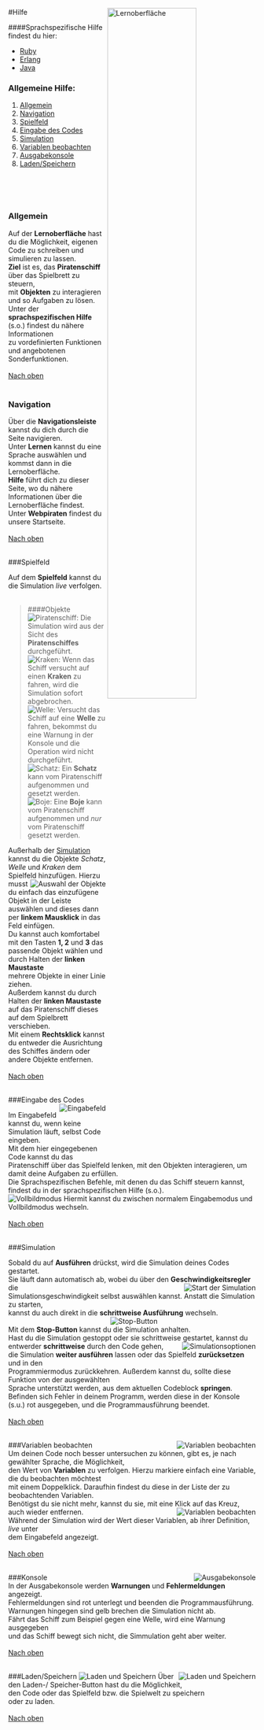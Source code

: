 
#Hilfe<img title = "Lernoberfläche" align="right" width="60%" height="60%" src="/assets/help/start.png">

####Sprachspezifische Hilfe findest du hier:  
* [Ruby](ruby "Rubyspezifische Hilfe")  
* [Erlang](erlang "Erlangspezifische Hilfe")  
* [Java](java "Javaspezifische Hilfe")  

### Allgemeine Hilfe:
1. [Allgemein](#allg)
1. [Navigation](#nav)
2. [Spielfeld](#feld)
3. [Eingabe des Codes](#eingabe)
4. [Simulation](#sim)
5. [Variablen beobachten](#variablen)
6. [Ausgabekonsole](#kons)
7. [Laden/Speichern](#laden)
<br>
<a name="allg"></a>
<br><br>

### Allgemein

Auf der **Lernoberfläche** hast du die Möglichkeit, eigenen  
Code zu schreiben und simulieren zu lassen.  
**Ziel** ist es, das **Piratenschiff** über das Spielbrett zu steuern,  
mit **Objekten** zu interagieren und so Aufgaben zu lösen.  
Unter der **sprachspezifischen Hilfe** (s.o.) findest du nähere Informationen  
zu vordefinierten Funktionen und angebotenen Sonderfunktionen.
<br><br>
[Nach oben](index "springe zum Anfang der Seite")
<a name="nav"></a>
<br><br>

### Navigation  

Über die **Navigationsleiste** kannst du dich durch die Seite navigieren.  
Unter **Lernen** kannst du eine Sprache auswählen und kommst dann in die Lernoberfläche.  
**Hilfe** führt dich zu dieser Seite, wo du nähere Informationen über die Lernoberfläche findest.  
Unter **Webpiraten** findest du unsere Startseite.
<br><br>
[Nach oben](index "springe zum Anfang der Seite")
<a name="feld"></a>
<br><br>

###Spielfeld

Auf dem **Spielfeld** kannst du die Simulation *live* verfolgen.  
<br>

> ####Objekte
> ![Piratenschiff: ]( /assets/frank/ship.gif "Piratenschiff") Die Simulation wird aus der Sicht des **Piratenschiffes** durchgeführt.  
![Kraken: ]( /assets/frank/monster.gif "Kraken") Wenn das Schiff versucht auf einen **Kraken** zu fahren, wird die Simulation sofort abgebrochen.  
![Welle: ]( /assets/frank/wave.gif "Welle") Versucht das Schiff auf eine **Welle** zu fahren, bekommst du eine Warnung in der Konsole und die Operation wird nicht durchgeführt.  
![Schatz: ]( /assets/frank/treasure.gif "Schatz") Ein **Schatz** kann vom Piratenschiff aufgenommen und gesetzt werden.  
![Boje: ]( /assets/frank/buoy.gif "Boje") Eine **Boje** kann vom Piratenschiff aufgenommen und *nur* vom Piratenschiff gesetzt werden.  

Außerhalb der [Simulation](#sim) kannst du die Objekte *Schatz*, *Welle* und *Kraken* dem Spielfeld hinzufügen. Hierzu musst  <img title = "Auswahl der Objekte" align="right" src="/assets/help/objects.png">  
du einfach das einzufügene Objekt in der Leiste auswählen und dieses dann per **linkem Mausklick** in das Feld einfügen.  
Du kannst auch komfortabel mit den Tasten **1, 2** und **3** das passende Objekt wählen und durch Halten der **linken Maustaste**   
mehrere Objekte in einer Linie ziehen.  
Außerdem kannst du durch Halten der **linken Maustaste** auf das Piratenschiff dieses auf dem Spielbrett verschieben.  
Mit einem **Rechtsklick** kannst du entweder die Ausrichtung des Schiffes ändern oder andere Objekte entfernen.
<br><br>
[Nach oben](index "springe zum Anfang der Seite")
<a name="eingabe"></a>
<br><br>


###Eingabe des Codes <img title = "Eingabefeld" align="right" src="/assets/help/codemirror.png"> 

Im Eingabefeld kannst du, wenn keine Simulation läuft, selbst Code eingeben.  
Mit dem hier eingegebenen Code kannst du das Piratenschiff über das Spielfeld lenken, mit den Objekten interagieren, um damit deine Aufgaben zu erfüllen.  
Die Sprachspezifischen Befehle, mit denen du das Schiff steuern kannst, findest du in der sprachspezifischen Hilfe (s.o.).  
![]( /assets/help/big.png "Vollbildmodus") Hiermit kannst du zwischen normalem Eingabemodus und Vollbildmodus wechseln.
<br><br>
[Nach oben](index "springe zum Anfang der Seite")
<a name="sim"></a>
<br><br>

###Simulation

Sobald du auf **Ausführen** drückst, wird die Simulation deines Codes gestartet.  
Sie läuft dann automatisch ab, wobei du über den **Geschwindigkeitsregler** die <img title = "Start der Simulation" align="right" src="/assets/help/simulation1.png">  
Simulationsgeschwindigkeit selbst auswählen kannst. Anstatt die Simulation zu starten,  
kannst du auch direkt in die **schrittweise Ausführung** wechseln. <img title = "Stop-Button" hspace = "200" align="right" src="/assets/help/stop.png">  
Mit dem **Stop-Button** kannst du die Simulation anhalten.  
Hast du die Simulation gestoppt oder sie schrittweise gestartet, kannst du entwerder **schrittweise** durch den Code gehen,<img title = "Simulationsoptionen" align="right" src="/assets/help/simulation2.png">  
die Simulation **weiter ausführen** lassen oder das Spielfeld **zurücksetzen** und in den  
Programmiermodus zurückkehren. Außerdem kannst du, sollte diese Funktion von der ausgewählten  
Sprache unterstützt werden, aus dem aktuellen Codeblock **springen**.  
Befinden sich Fehler in deinem Programm, werden diese in der Konsole (s.u.) rot ausgegeben, und die Programmausführung beendet.
<br><br>
[Nach oben](index "springe zum Anfang der Seite")
<a name="variablen"></a>
<br><br>

###Variablen beobachten <img title = "Variablen beobachten" align="right" src="/assets/help/variable2.png">   
Um deinen Code noch besser untersuchen zu können, gibt es, je nach gewählter Sprache, die Möglichkeit,  
den Wert von **Variablen** zu verfolgen. Hierzu markiere einfach eine Variable, die du beobachten möchtest  
mit einem Doppelklick. Daraufhin findest du diese in der Liste der zu  beobachtenden Variablen.  
Benötigst du sie nicht mehr, kannst du sie, mit eine Klick auf das Kreuz, auch wieder entfernen. <img title = "Variablen beobachten" align="right" src="/assets/help/variable1.png">  
Während der Simulation wird der Wert dieser Variablen, ab ihrer Definition, *live* unter  
dem Eingabefeld angezeigt.
<br><br>
[Nach oben](index "springe zum Anfang der Seite")
<a name="kons"></a>
<br><br>

###Konsole <img title = "Ausgabekonsole" align="right" src="/assets/help/console1.png">  
In der Ausgabekonsole werden **Warnungen** und **Fehlermeldungen** angezeigt.  
Fehlermeldungen sind rot unterlegt und beenden die Programmausführung.  
Warnungen hingegen sind gelb brechen die Simulation nicht ab.  
Fährt das Schiff zum Beispiel gegen eine Welle, wird eine Warnung ausgegeben  
und das Schiff bewegt sich nicht, die Simmulation geht aber weiter.
<br><br>
[Nach oben](index "springe zum Anfang der Seite")
<a name="laden"></a>
<br><br>

###Laden/Speichern ![]( /assets/help/save1.png "Laden und Speichern")<img title = "Laden und Speichern" align="right" src="/assets/help/save2.png">
Über den Laden-/ Speicher-Button hast du die Möglichkeit,  
den Code oder das Spielfeld bzw. die Spielwelt zu speichern  
oder zu laden.
<br><br>
[Nach oben](index "springe zum Anfang der Seite")

